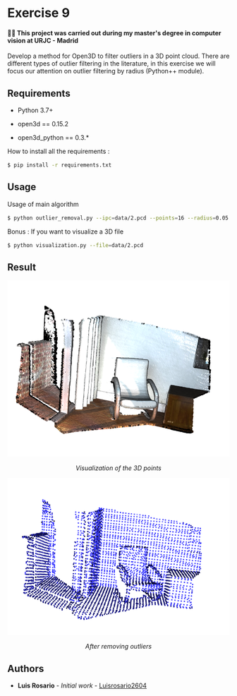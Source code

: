 # Exercise 9

#### 👨‍🎓 This project was carried out during my master's degree in computer vision at URJC - Madrid

Develop a method for Open3D to filter outliers in a 3D point cloud.
There are different types of outlier filtering in the literature, in this exercise we will focus our attention on outlier filtering by radius (Python++ module).

## Requirements

* Python 3.7+

* open3d == 0.15.2
* open3d_python == 0.3.*

How to install all the requirements :
```bash
$ pip install -r requirements.txt
```

## Usage

Usage of main algorithm
```bash
$ python outlier_removal.py --ipc=data/2.pcd --points=16 --radius=0.05 --opc=resulting_could.pcd
```

Bonus : If you want to visualize a 3D file
```bash
$ python visualization.py --file=data/2.pcd
```

## Result

<p align="center">
  <img src="./imgs/result.png">
</p>
<p align="center">
  <i>Visualization of the 3D points</i>
</p>
<p align="center">
  <img src="./imgs/result1.png">
</p>
<p align="center">
  <i>After removing outliers</i>
</p>

## Authors

* **Luis Rosario** - *Initial work* - [Luisrosario2604](https://github.com/Luisrosario2604)